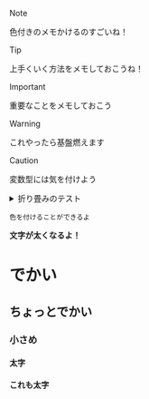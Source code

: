 > [!NOTE]
> 色付きのメモかけるのすごいね！

> [!TIP]
> 上手くいく方法をメモしておこうね！

> [!IMPORTANT]
> 重要なことをメモしておこう

> [!WARNING]
> これやったら基盤燃えます

> [!CAUTION]
> 変数型には気を付けよう

<details>

<summary> 折り畳みのテスト </summary>

### You can add a header

You can add text within a collapsed section. 

You can add an image or a code block, too.

```ruby
   puts "Hello World"
```

</details>

`色を付けることができるよ`

**文字が太くなるよ！**

# でかい

## ちょっとでかい

### 小さめ
 
#### 太字

**これも太字**
